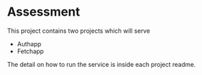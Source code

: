 # Assessment

This project contains two projects which will serve
- Authapp
- Fetchapp

The detail on how to run the service is inside each project readme.